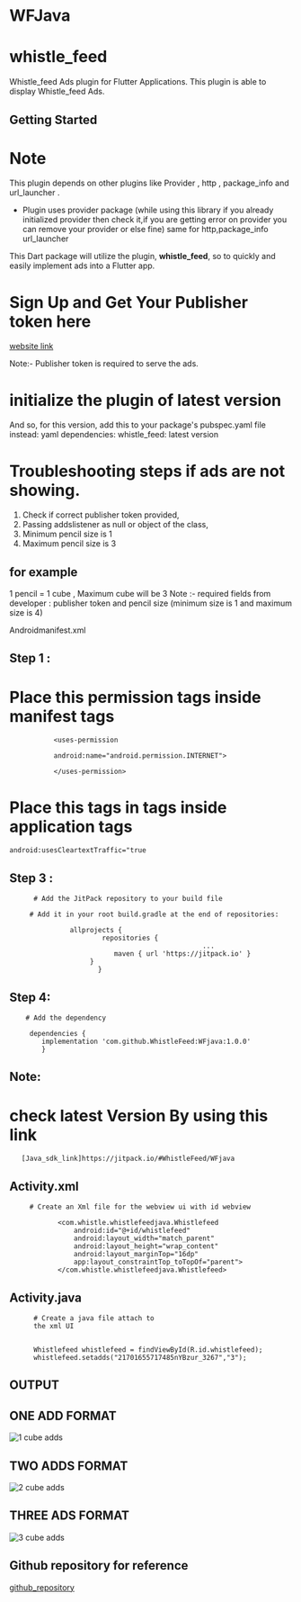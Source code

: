 # WFJava
# whistle_feed

Whistle_feed Ads plugin for Flutter Applications. This plugin is able to display Whistle_feed Ads.

## Getting Started

# Note

This plugin depends on other plugins like Provider , http , package_info and url_launcher .
*  Plugin uses provider package (while using this library if you already initialized provider then check it,if you are getting error on provider you can remove your provider or else fine)
   same for http,package_info url_launcher

This Dart package will utilize the plugin, **whistle_feed**, so to quickly and easily implement ads into a Flutter app.

# Sign Up and Get Your Publisher token here
[website link](https://publisher.whistle.mobi/)

Note:- Publisher token is required to serve the ads.


# initialize the plugin of latest version
And so, for this version, add this to your package's pubspec.yaml file instead:
yaml dependencies: whistle_feed: latest version

# Troubleshooting steps if ads are not showing.
1) Check if correct publisher token provided,
2) Passing addslistener as null or object of the class,
3) Minimum pencil size is 1
4) Maximum pencil size is 3

## for example
1 pencil = 1 cube , Maximum cube will be 3
Note :- required fields from developer : publisher token and pencil size (minimum size is 1 and maximum size is 4)

Androidmanifest.xml

## Step 1 :
# Place this permission tags inside manifest tags

               <uses-permission

               android:name="android.permission.INTERNET">

               </uses-permission>
 

# Place this tags in tags inside application tags

    android:usesCleartextTraffic="true
                 

## Step 3 :
 
          # Add the JitPack repository to your build file
 
         # Add it in your root build.gradle at the end of repositories:
 
                   allprojects {
		                   repositories {
		                                        	...
		                      maven { url 'https://jitpack.io' }
		                }
	                      }
                        
                        
 ## Step 4:
 
        # Add the dependency

         dependencies {     
	        implementation 'com.github.WhistleFeed:WFjava:1.0.0'
	        }

## Note: 
   # check latest Version By using this link

       [Java_sdk_link]https://jitpack.io/#WhistleFeed/WFjava
       
       
       
## Activity.xml 

         # Create an Xml file for the webview ui with id webview

                <com.whistle.whistlefeedjava.Whistlefeed
                    android:id="@+id/whistlefeed"
                    android:layout_width="match_parent"
                    android:layout_height="wrap_content"
                    android:layout_marginTop="16dp"
                    app:layout_constraintTop_toTopOf="parent">
                </com.whistle.whistlefeedjava.Whistlefeed>


                       
## Activity.java

          # Create a java file attach to 
          the xml UI 


          Whistlefeed whistlefeed = findViewById(R.id.whistlefeed);
          whistlefeed.setadds("21701655717485nYBzur_3267","3");


## OUTPUT
                 
## ONE ADD FORMAT
![1 cube adds](https://github.com/WhistleFeed/flutter_sdk/blob/master/screenshots/newadd1.png)

## TWO ADDS FORMAT
![2 cube adds](https://github.com/WhistleFeed/flutter_sdk/blob/master/screenshots/newadd2.png)

## THREE ADS FORMAT
![3 cube adds](https://github.com/WhistleFeed/flutter_sdk/blob/master/screenshots/newadd3.png)

## Github repository for reference

[github_repository](https://github.com/WhistleFeed/WFjava)
